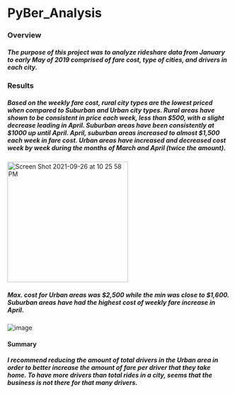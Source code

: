 # PyBer_Analysis
### Overview
##### The purpose of this project was to analyze rideshare data from January to early May of 2019 comprised of fare cost, type of cities, and drivers in each city.

### Results
##### Based on the weekly fare cost, rural city types are the lowest priced when compared to Suburban and Urban city types. Rural areas have shown to be consistent in price each week, less than $500, with a slight decrease leading in April. Suburban areas have been consistently at $1000 up until April. April, suburban areas increased to almost $1,500 each week in fare cost. Urban areas have increased and decreased cost week by week during the months of March and April (twice the amount).
<img width="272" alt="Screen Shot 2021-09-26 at 10 25 58 PM" src="https://user-images.githubusercontent.com/88811084/134841261-4afce61b-4b05-4562-94de-440078b6dbe8.png">



##### Max. cost for Urban areas was $2,500 while the min was close to $1,600. Suburban areas have had the highest cost of weekly fare increase in April. 

![image](https://user-images.githubusercontent.com/88811084/134841045-4987f926-d093-4b68-90f5-da9808c00919.png)

#### Summary
##### I recommend reducing the amount of total drivers in the Urban area in order to better increase the amount of fare per driver that they take home. To have more drivers than total rides in a city, seems that the business is not there for that many drivers. 
